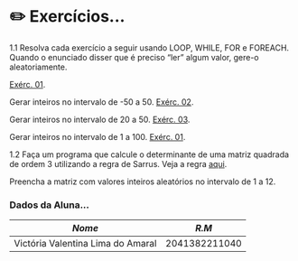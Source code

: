 # ✏️ Exercícios...

1.1 Resolva cada exercício a seguir usando LOOP, WHILE, FOR e FOREACH. Quando o enunciado disser que é preciso “ler” algum valor, gere-o aleatoriamente.

[Exérc. 01](https://www.beecrowd.com.br/judge/pt/problems/view/1059).

Gerar inteiros no intervalo de -50 a 50.
[Exérc. 02](https://www.beecrowd.com.br/judge/pt/problems/view/1060).

Gerar inteiros no intervalo de 20 a 50.
[Exérc. 03](https://www.beecrowd.com.br/judge/pt/problems/view/1071).

Gerar inteiros no intervalo de 1 a 100.
[Exérc. 01](https://www.beecrowd.com.br/judge/pt/problems/view/1101).

1.2 Faça um programa que calcule o determinante de uma matriz quadrada de ordem 3 utilizando a regra de Sarrus. Veja a regra [aqui](https://en.wikipedia.org/wiki/Rule_of_Sarrus).

Preencha a matriz com valores inteiros aleatórios no intervalo de 1 a 12.

### Dados da Aluna...

| *Nome* | *R.M*|
|------|---------|
|Victória Valentina Lima do Amaral|2041382211040|